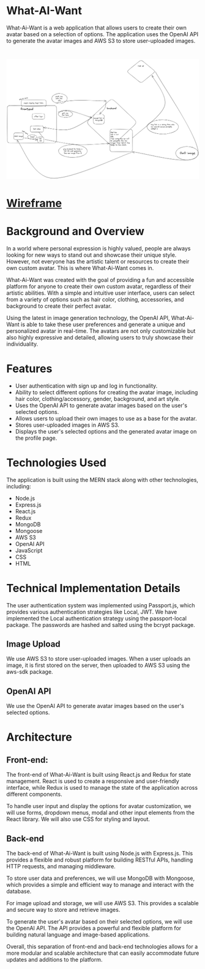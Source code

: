 # What-AI-Want
What-Ai-Want is a web application that allows users to create their own avatar based on a selection of options. The application uses the OpenAI API to generate the avatar images and AWS S3 to store user-uploaded images.

 # ![Diagram](Assets/diagram.png )
 # [Wireframe](Assets/what_AI_want__2.pdf)

# Background and Overview
In a world where personal expression is highly valued, people are always looking for new ways to stand out and showcase their unique style. However, not everyone has the artistic talent or resources to create their own custom avatar. This is where What-Ai-Want comes in.

What-Ai-Want was created with the goal of providing a fun and accessible platform for anyone to create their own custom avatar, regardless of their artistic abilities. With a simple and intuitive user interface, users can select from a variety of options such as hair color, clothing, accessories, and background to create their perfect avatar.

Using the latest in image generation technology, the OpenAI API, What-Ai-Want is able to take these user preferences and generate a unique and personalized avatar in real-time. The avatars are not only customizable but also highly expressive and detailed, allowing users to truly showcase their individuality.



# Features
- User authentication with sign up and log in functionality.
- Ability to select different options for creating the avatar image, including hair color, clothing/accessory, gender, background, and art style.
- Uses the OpenAI API to generate avatar images based on the user's selected options.
- Allows users to upload their own images to use as a base for the avatar.
- Stores user-uploaded images in AWS S3.
- Displays the user's selected options and the generated avatar image on the profile page.

# Technologies Used
The application is built using the MERN stack along with other technologies, including:
- Node.js
- Express.js
- React.js
- Redux
- MongoDB
- Mongoose
- AWS S3
- OpenAI API
- JavaScript
- CSS
- HTML


# Technical Implementation Details
The user authentication system was implemented using Passport.js, which provides various authentication strategies like Local, JWT. We have implemented the Local authentication strategy using the passport-local package. The passwords are hashed and salted using the bcrypt package.

## Image Upload
We use AWS S3 to store user-uploaded images. When a user uploads an image, it is first stored on the server, then uploaded to AWS S3 using the aws-sdk package.

## OpenAI API
We use the OpenAI API to generate avatar images based on the user's selected options.



# Architecture
## Front-end:
The front-end of What-Ai-Want is built using React.js and Redux for state management. React is used to create a responsive and user-friendly interface, while Redux is used to manage the state of the application across different components.

To handle user input and display the options for avatar customization, we will use forms, dropdown menus, modal and other input elements from the React library. We will also use CSS for styling and layout.

## Back-end
The back-end of What-Ai-Want is built using Node.js with Express.js. This provides a flexible and robust platform for building RESTful APIs, handling HTTP requests, and managing middleware.

To store user data and preferences, we will use MongoDB with Mongoose, which provides a simple and efficient way to manage and interact with the database.

For image upload and storage, we will use AWS S3. This provides a scalable and secure way to store and retrieve images.

To generate the user's avatar based on their selected options, we will use the OpenAI API. The API provides a powerful and flexible platform for building natural language and image-based applications.

Overall, this separation of front-end and back-end technologies allows for a more modular and scalable architecture that can easily accommodate future updates and additions to the platform.







